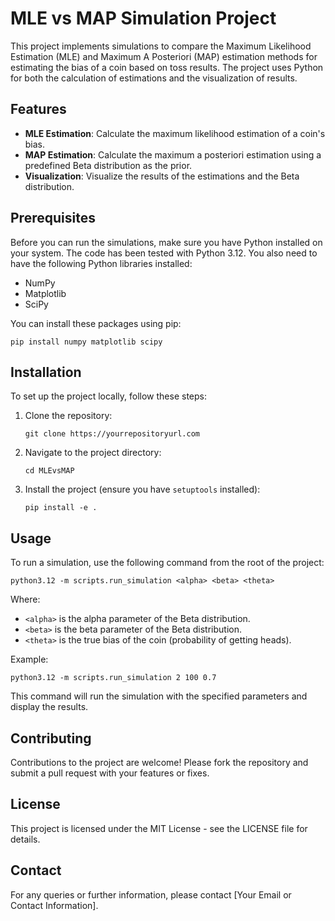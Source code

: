 # MLE vs MAP Simulation Project

This project implements simulations to compare the Maximum Likelihood Estimation (MLE) and Maximum A Posteriori (MAP) estimation methods for estimating the bias of a coin based on toss results. The project uses Python for both the calculation of estimations and the visualization of results.

## Features

- **MLE Estimation**: Calculate the maximum likelihood estimation of a coin's bias.
- **MAP Estimation**: Calculate the maximum a posteriori estimation using a predefined Beta distribution as the prior.
- **Visualization**: Visualize the results of the estimations and the Beta distribution.

## Prerequisites

Before you can run the simulations, make sure you have Python installed on your system. The code has been tested with Python 3.12. You also need to have the following Python libraries installed:

- NumPy
- Matplotlib
- SciPy

You can install these packages using pip:

```
pip install numpy matplotlib scipy
```

## Installation

To set up the project locally, follow these steps:

1. Clone the repository:
   ```
   git clone https://yourrepositoryurl.com
   ```
2. Navigate to the project directory:
   ```
   cd MLEvsMAP
   ```
3. Install the project (ensure you have `setuptools` installed):
   ```
   pip install -e .
   ```

## Usage

To run a simulation, use the following command from the root of the project:

```
python3.12 -m scripts.run_simulation <alpha> <beta> <theta>
```

Where:

- `<alpha>` is the alpha parameter of the Beta distribution.
- `<beta>` is the beta parameter of the Beta distribution.
- `<theta>` is the true bias of the coin (probability of getting heads).

Example:

```
python3.12 -m scripts.run_simulation 2 100 0.7
```

This command will run the simulation with the specified parameters and display the results.

## Contributing

Contributions to the project are welcome! Please fork the repository and submit a pull request with your features or fixes.

## License

This project is licensed under the MIT License - see the LICENSE file for details.

## Contact

For any queries or further information, please contact [Your Email or Contact Information].
